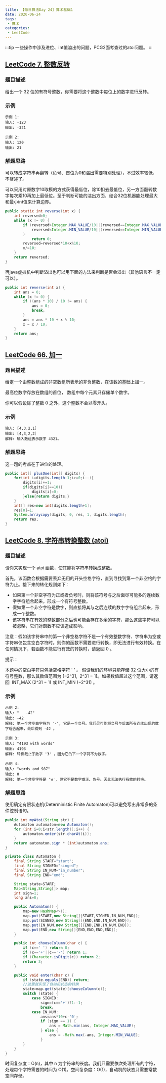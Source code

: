 ```yaml
---
title: 【每日算法Day 24】算术基础1
date: 2020-06-24
tags:
 - 算术
categories:
 - LeetCode
---
```

:::tip
一些操作中涉及进位、int值溢出的问题，PCG2面考查过的atoi问题。
:::
<!-- more -->

## [LeetCode 7. 整数反转](https://leetcode-cn.com/problems/reverse-integer/)

### 题目描述
给出一个 32 位的有符号整数，你需要将这个整数中每位上的数字进行反转。

### 示例
```
示例 1:
输入: -123
输出: -321

示例 2:
输入: 120
输出: 21
```
### 解题思路
可以转成字符串再翻转（负号、首位为0和溢出需要特别处理），不过效率较低，不赘述了。

可以采用对原数字10取模的方式获得最低位，除10扣去最低位，另一方面翻转数字每次乘10再加上最低位。至于判断可能的溢出方面，结合32位机器能处理最大和最小int值来计算边界。
```java
public static int reverse(int x) {
    int reversed=0;
    while (x != 0) {
        if (reversed>Integer.MAX_VALUE/10||(reversed==Integer.MAX_VALUE/10&&x%10>Integer.MAX_VALUE%10)||
            reversed<Integer.MIN_VALUE/10||(reversed==Integer.MIN_VALUE/10&&x%10<Integer.MIN_VALUE%10)
        )
            return 0;
        reversed=reversed*10+x%10;
        x/=10;
    }
    return reversed;
}
```
再java虚拟机中判断溢出也可以用下面的方法来判断是否会溢出（其他语言不一定可以）。
```java
public int reverse(int x) {
	int ans = 0;
	while (x != 0) {
		if ((ans * 10) / 10 != ans) {
			ans = 0;
			break;
		}
		ans = ans * 10 + x % 10;
		x = x / 10;
	}
	return ans;
}
```

## [LeetCode 66. 加一](https://leetcode-cn.com/problems/plus-one)

### 题目描述
给定一个由整数组成的非空数组所表示的非负整数，在该数的基础上加一。

最高位数字存放在数组的首位， 数组中每个元素只存储单个数字。

你可以假设除了整数 0 之外，这个整数不会以零开头。

### 示例
```
输入: [4,3,2,1]
输出: [4,3,2,2]
解释: 输入数组表示数字 4321。
```

### 解题思路
这一题的考点在于进位的处理。
```java
public int[] plusOne(int[] digits) {
    for(int i=digits.length-1;i>=0;i--){
        digits[i]+=1;
        if(digits[i]==10){
            digits[i]=0;
        }else{return digits;}
    }
    int[] res=new int[digits.length+1];
    res[0]=1;
    System.arraycopy(digits, 0, res, 1, digits.length);
    return res;
}
```

## [LeetCode 8. 字符串转换整数 (atoi)](https://leetcode-cn.com/problems/string-to-integer-atoi)

### 题目描述
请你来实现一个 atoi 函数，使其能将字符串转换成整数。

首先，该函数会根据需要丢弃无用的开头空格字符，直到寻找到第一个非空格的字符为止。接下来的转化规则如下：

* 如果第一个非空字符为正或者负号时，则将该符号与之后面尽可能多的连续数字字符组合起来，形成一个有符号整数。
* 假如第一个非空字符是数字，则直接将其与之后连续的数字字符组合起来，形成一个整数。
* 该字符串在有效的整数部分之后也可能会存在多余的字符，那么这些字符可以被忽略，它们对函数不应该造成影响。

注意：假如该字符串中的第一个非空格字符不是一个有效整数字符、字符串为空或字符串仅包含空白字符时，则你的函数不需要进行转换，即无法进行有效转换。在任何情况下，若函数不能进行有效的转换时，请返回 0 。

提示：

本题中的空白字符只包括空格字符 ' ' 。
假设我们的环境只能存储 32 位大小的有符号整数，那么其数值范围为 [−2^31,  2^31 − 1]。如果数值超过这个范围，请返回  INT_MAX (2^31 − 1) 或 INT_MIN (−2^31) 。

### 示例
```
示例 2:
输入: "   -42"
输出: -42
解释: 第一个非空白字符为 '-', 它是一个负号。我们尽可能将负号与后面所有连续出现的数字组合起来，最后得到 -42 。

示例 3:
输入: "4193 with words"
输出: 4193
解释: 转换截止于数字 '3' ，因为它的下一个字符不为数字。

示例 4:
输入: "words and 987"
输出: 0
解释: 第一个非空字符是 'w', 但它不是数字或正、负号。因此无法执行有效的转换。
```
### 解题思路
使用确定有限状态机(Deterministic Finite Automaton)可以避免写出非常多的条件控制语句。
```java
public int myAtoi(String str) {
    Automaton automaton=new Automaton();
    for (int i=0;i<str.length();i++) {
        automaton.enter(str.charAt(i));
    }
    return automaton.sign * (int)automaton.ans;
}

private class Automaton {
    final String START="start";
    final String SIGNED="singed";
    final String IN_NUM="in_number";
    final String END="end";

    String state=START;
    Map<String,String[]> map;
    int sign=1;
    long ans=0;

    public Automaton() {
        map=new HashMap<>();
        map.put(START,new String[]{START,SIGNED,IN_NUM,END});
        map.put(SIGNED,new String[]{END,END,IN_NUM,END});
        map.put(IN_NUM,new String[]{END,END,IN_NUM,END});
        map.put(END,new String[]{END,END,END,END});
    }

    public int chooseColumn(char c) {
        if (c==' ') return 0;
        if (c=='+'||c=='-') return 1;
        if (Character.isDigit(c)) return 2;
        return 3;
    }

    public void enter(char c) {
        if (state.equals(END)) return;
        //这里就实现了自动机状态的转换
        state=map.get(state)[chooseColumn(c)];
        switch (state) {
            case SIGNED:
                sign=(c=='+')?1:-1;
                break;
            case IN_NUM:
                ans=ans*10+c-'0';
                if (sign == 1) {
                    ans = Math.min(ans, Integer.MAX_VALUE);
                } else {
                    ans = -Math.max(-ans, Integer.MIN_VALUE);
                }
        }
    }
}
```
时间复杂度：O(n)，其中 n 为字符串的长度。我们只需要依次处理所有的字符，处理每个字符需要的时间为 O(1)。空间复杂度：O(1)，自动机的状态只需要常数空间存储。
